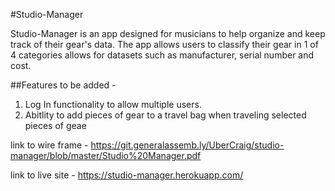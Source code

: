 #Studio-Manager


Studio-Manager is an app designed for musicians to help organize and keep track of their gear's data.  The app allows users to classify their gear in 1 of 4 categories allows for  datasets such as manufacturer, serial number and cost.  


##Features to be added - 
1. Log In functionality to allow multiple users.
2. Abitlity to add pieces of gear to a travel bag when traveling selected pieces of geae 

link to wire frame - https://git.generalassemb.ly/UberCraig/studio-manager/blob/master/Studio%20Manager.pdf

link to live site - https://studio-manager.herokuapp.com/